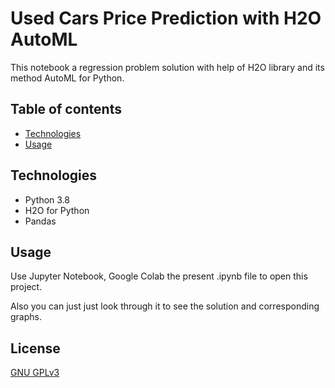 # Used Cars Price Prediction with H2O AutoML
This notebook a regression problem solution with help of H2O library and its method AutoML for Python.

## Table of contents
* [Technologies](#Technologies)
* [Usage](#Usage)

## Technologies
- Python 3.8
- H2O for Python
- Pandas

## Usage

Use Jupyter Notebook, Google Colab the present .ipynb file to open this project. 

Also you can just just look through it to see the solution and corresponding graphs.

## License
[GNU GPLv3](https://choosealicense.com/licenses/gpl-3.0/)
